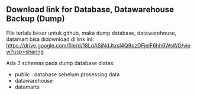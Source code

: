 ## Download link for Database, Datawarehouse Backup (Dump)
File terlalu besar untuk github, maka dump database, datawarehouse, datamart bisa didownload di link ini:  
https://drive.google.com/file/d/18LqASjNdJtxsI4Q9pzDFjelF6hh6WsWD/view?usp=sharing   

Ada 3 schemas pada dump database diatas:  
- public : database sebelum prosessing data  
- datawarehouse  
- datamarts  
